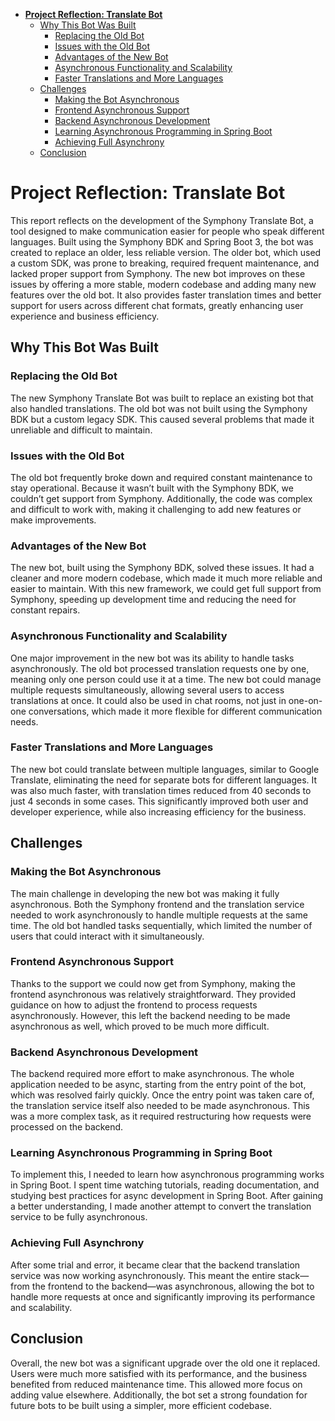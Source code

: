 - [**Project Reflection: Translate Bot**](#project-reflection-translate-bot)
	- [Why This Bot Was Built](#why-this-bot-was-built)
		- [Replacing the Old Bot](#replacing-the-old-bot)
		- [Issues with the Old Bot](#issues-with-the-old-bot)
		- [Advantages of the New Bot](#advantages-of-the-new-bot)
		- [Asynchronous Functionality and Scalability](#asynchronous-functionality-and-scalability)
		- [Faster Translations and More Languages](#faster-translations-and-more-languages)
	- [Challenges](#challenges)
		- [Making the Bot Asynchronous](#making-the-bot-asynchronous)
		- [Frontend Asynchronous Support](#frontend-asynchronous-support)
		- [Backend Asynchronous Development](#backend-asynchronous-development)
		- [Learning Asynchronous Programming in Spring Boot](#learning-asynchronous-programming-in-spring-boot)
		- [Achieving Full Asynchrony](#achieving-full-asynchrony)
	- [Conclusion](#conclusion)


# **Project Reflection: Translate Bot**
This report reflects on the development of the Symphony Translate Bot, a tool designed to make communication easier for people who speak different languages. Built using the Symphony BDK and Spring Boot 3, the bot was created to replace an older, less reliable version. The older bot, which used a custom SDK, was prone to breaking, required frequent maintenance, and lacked proper support from Symphony. The new bot improves on these issues by offering a more stable, modern codebase and adding many new features over the old bot. It also provides faster translation times and better support for users across different chat formats, greatly enhancing user experience and business efficiency.

## Why This Bot Was Built

### Replacing the Old Bot
The new Symphony Translate Bot was built to replace an existing bot that also handled translations. The old bot was not built using the Symphony BDK but a custom legacy SDK. This caused several problems that made it unreliable and difficult to maintain.

### Issues with the Old Bot
The old bot frequently broke down and required constant maintenance to stay operational. Because it wasn’t built with the Symphony BDK, we couldn’t get support from Symphony. Additionally, the code was complex and difficult to work with, making it challenging to add new features or make improvements.

### Advantages of the New Bot
The new bot, built using the Symphony BDK, solved these issues. It had a cleaner and more modern codebase, which made it much more reliable and easier to maintain. With this new framework, we could get full support from Symphony, speeding up development time and reducing the need for constant repairs.

### Asynchronous Functionality and Scalability
One major improvement in the new bot was its ability to handle tasks asynchronously. The old bot processed translation requests one by one, meaning only one person could use it at a time. The new bot could manage multiple requests simultaneously, allowing several users to access translations at once. It could also be used in chat rooms, not just in one-on-one conversations, which made it more flexible for different communication needs.

### Faster Translations and More Languages
The new bot could translate between multiple languages, similar to Google Translate, eliminating the need for separate bots for different languages. It was also much faster, with translation times reduced from 40 seconds to just 4 seconds in some cases. This significantly improved both user and developer experience, while also increasing efficiency for the business.

## Challenges

### Making the Bot Asynchronous
The main challenge in developing the new bot was making it fully asynchronous. Both the Symphony frontend and the translation service needed to work asynchronously to handle multiple requests at the same time. The old bot handled tasks sequentially, which limited the number of users that could interact with it simultaneously.

### Frontend Asynchronous Support
Thanks to the support we could now get from Symphony, making the frontend asynchronous was relatively straightforward. They provided guidance on how to adjust the frontend to process requests asynchronously. However, this left the backend needing to be made asynchronous as well, which proved to be much more difficult.

### Backend Asynchronous Development
The backend required more effort to make asynchronous. The whole application needed to be async, starting from the entry point of the bot, which was resolved fairly quickly. Once the entry point was taken care of, the translation service itself also needed to be made asynchronous. This was a more complex task, as it required restructuring how requests were processed on the backend.

### Learning Asynchronous Programming in Spring Boot
To implement this, I needed to learn how asynchronous programming works in Spring Boot. I spent time watching tutorials, reading documentation, and studying best practices for async development in Spring Boot. After gaining a better understanding, I made another attempt to convert the translation service to be fully asynchronous.

### Achieving Full Asynchrony
After some trial and error, it became clear that the backend translation service was now working asynchronously. This meant the entire stack—from the frontend to the backend—was asynchronous, allowing the bot to handle more requests at once and significantly improving its performance and scalability.

## Conclusion

Overall, the new bot was a significant upgrade over the old one it replaced. Users were much more satisfied with its performance, and the business benefited from reduced maintenance time. This allowed more focus on adding value elsewhere. Additionally, the bot set a strong foundation for future bots to be built using a simpler, more efficient codebase.

